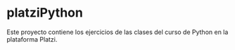 # platziPython
Este proyecto contiene los ejercicios de las clases del curso de Python en la plataforma Platzi.
